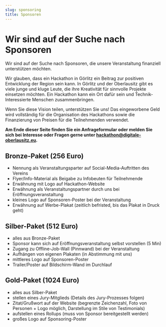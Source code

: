 ```yaml
---
slug: sponsoring
title: Sponsoren
---
```


# Wir sind auf der Suche nach Sponsoren

Wir sind auf der Suche nach Sponsoren, die unsere Veranstaltung finanziell unterstützen möchten.

Wir glauben, dass ein Hackathon in Görlitz ein Beitrag zur positiven Entwicklung der Region sein kann.
In Görlitz und der Oberlausitz gibt es viele junge und kluge Leute, die ihre Kreativität für
sinnvolle Projekte einsetzen möchten. Ein Hackathon kann ein Ort dafür sein und Technik-Interessierte Menschen
zusammenbringen.

Wenn Sie diese Vision teilen, unterstützen Sie uns! Das eingeworbene Geld wird vollständig für die 
Organisation des Hackathons sowie die Finanzierung von Preisen für die Teilnehmenden verwendet.

**Am Ende dieser Seite finden Sie ein Anfrageformular oder melden Sie sich bei Interesse oder Fragen gerne unter [hackathon@digitale-oberlausitz.eu](mailto:hackathon@digitale-oberlausitz.eu).**

## Bronze-Paket  (256 Euro)

- Nennung als Veranstaltungsparter auf Social-Media-Auftritten des Vereins
- Flyer/Info-Material als Beigabe zu Infobeuten für Teilnehmende
- Erwähnung mit Logo auf Hackathon-Website
- Erwähnung als Veranstaltungspartner durch uns bei Eröffnungsveranstaltung
- kleines Logo auf Sponsoren-Poster bei der Veranstaltung
- Erwähnung auf Werbe-Plakat (zeitlich befristed, bis das Plakat in Druck geht)

## Silber-Paket (512 Euro)
- alles aus Bronze-Paket
- Sponsor kann sich auf Eröffnungsveranstaltung selbst vorstellen (5 Min)
- Zugang zu Offline-Job-Wall (Pinnwand) bei der Veranstaltung
- Aufhängen von eigenen Plakaten (in Abstimmung mit uns)
- mittleres Logo auf Sponsoren-Poster
- Trailer/Poster auf Bildschirm-Wand im Durchlauf

## Gold-Paket (1024 Euro)
- alles aus Silber-Paket
- stellen eines Jury-Mitglieds (Details des Jury-Prozesses folgen)
- Zitat/Grußwort auf der Website (begrenzte Zeichenzahl, Foto von Personen + Logo möglich, Darstellung im Stile von Testimonials)
- aufstellen eines Rollups (muss von Sponsor bereitgestellt werden)
- großes Logo auf Sponsoring-Poster
